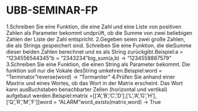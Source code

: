 # UBB-SEMINAR-FP
1.Schreiben Sie eine Funktion, die eine Zahl und eine Liste von positiven Zahlen als Parameter bekommt undprüft, ob die Summe von zwei beliebigen Zahlen der Liste der Zahl entspricht.
2.Gegeben seien zwei große Zahlen, die als Strings gespeichert sind. Schreiben Sie eine Funktion, die dieSumme dieser beiden Zahlen berechnet und es als String zurückgibt.Beispiel:a = “1234556544345”b = “2343234”big_sum(a,b) -> “1234558887579”
3.Schreiben Sie eine Funktion, die einen String als Parameter bekommt. Die funktion soll nur die Vokale desString umkehren.Beispiel:word = “Terminator”reverse(word) -> “Tormaniter”
4.Prüfen Sie anhand einer Maxtrix und eines Wortes, ob das Wort in der Matrix erscheint. Das Wort kann ausBuchstaben benachbarter Zellen (horizontal und vertikal) aufgebaut werden.Beispiel:matrix =[[‘A’,’B’,’C’,’D’],[‘L’,’A’,’G’,’H’],[‘Q’,’R’,’M’,’F’]]word = “ALARM”word_exists(matrix,word) -> True